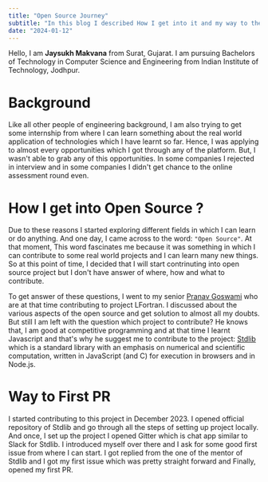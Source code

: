 ```yaml
---
title: "Open Source Journey"
subtitle: "In this blog I described How I get into it and my way to the first PR"
date: "2024-01-12"
---
```


Hello, I am **Jaysukh Makvana** from Surat, Gujarat. I am pursuing Bachelors of Technology in Computer Science and Engineering from Indian Institute of Technology, Jodhpur.

# Background

Like all other people of engineering background, I am also trying to get some internship from where I can learn something about the real world application of technologies which I have learnt so far. Hence, I was applying to almost every opportunities which I got through any of the platform. But, I wasn't able to grab any of this opportunities. In some companies I rejected in interview and in some companies I didn't get chance to the online assessment round even.

# How I get into Open Source ?

Due to these reasons I started exploring different fields in which I can learn or do anything. And one day, I came across to the word: `"Open Source"`. At that moment, This word fascinates me because it was something in which I can contribute to some real world projects and I can learn many new things. So at this point of time, I decided that I will start contrinuting into open source project but I don't have answer of where, how and what to contribute.

To get answer of these questions, I went to my senior [Pranav Goswami](https://www.linkedin.com/in/pranavgoswami1/) who are at that time contributing to project LFortran. I discussed about the various aspects of the open source and get solution to almost all my doubts. But still I am left with the question which project to contribute? He knows that, I am good at competitive programming and at that time I learnt Javascript and that's why he suggest me to contribute to the project: [Stdlib](https://stdlib.io/) which is a standard library with an emphasis on numerical and scientific computation, written in JavaScript (and C) for execution in browsers and in Node.js.

# Way to First PR

I started contributing to this project in December 2023. I opened official repository of Stdlib and go through all the steps of setting up project locally. And once, I set up the project I opened Gitter which is chat app similar to Slack for Stdlib. I introduced myself over there and I ask for some good first issue from where I can start. I got replied from the one of the mentor of Stdlib and I got my first issue which was pretty straight forward and Finally, opened my first PR.
